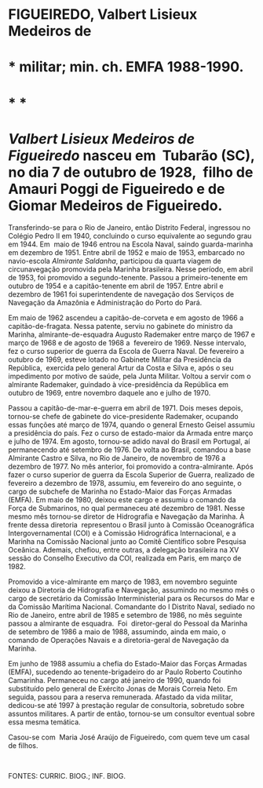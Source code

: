 FIGUEIREDO, Valbert Lisieux Medeiros de
=======================================

\* militar; min. ch. EMFA 1988-1990.
====================================

* *
===

*Valbert Lisieux Medeiros de Figueiredo* nasceu em  Tubarão (SC), no dia 7 de outubro de 1928,  filho de Amauri Poggi de Figueiredo e de Giomar Medeiros de Figueiredo.
=======================================================================================================================================================================

Transferindo-se para o Rio de Janeiro, então Distrito Federal, ingressou
no Colégio Pedro II em 1940, concluindo o curso equivalente ao segundo
grau em 1944. Em  maio de 1946 entrou na Escola Naval, saindo
guarda-marinha em dezembro de 1951. Entre abril de 1952 e maio de 1953,
embarcado no navio-escola *Almirante Saldanha*, participou da quarta
viagem de circunavegação promovida pela Marinha brasileira. Nesse
período, em abril de 1953, foi promovido a segundo-tenente. Passou a
primeiro-tenente em outubro de 1954 e a capitão-tenente em abril de
1957. Entre abril e dezembro de 1961 foi superintendente de navegação
dos Serviços de Navegação da Amazônia e Administração do Porto do Pará.

Em maio de 1962 ascendeu a capitão-de-corveta e em agosto de 1966 a
capitão-de-fragata. Nessa patente, serviu no gabinete do ministro da
Marinha, almirante-de-esquadra Augusto Rademaker entre março de 1967 e
março de 1968 e de agosto de 1968 a  fevereiro de 1969. Nesse intervalo,
fez o curso superior de guerra da Escola de Guerra Naval. De fevereiro a
outubro de 1969, esteve lotado no Gabinete Militar da Presidência da
República,  exercida pelo general Artur da Costa e Silva e, após o seu
impedimento por motivo de saúde, pela Junta Militar. Voltou a servir com
o almirante Rademaker, guindado à vice-presidência da República em
outubro de 1969, entre novembro daquele ano e julho de 1970.

Passou a capitão-de-mar-e-guerra em abril de 1971. Dois meses depois,
tornou-se chefe de gabinete do vice-presidente Rademaker, ocupando essas
funções até março de 1974, quando o general Ernesto Geisel assumiu a
presidência do país. Fez o curso de estado-maior da Armada entre março e
julho de 1974. Em agosto, tornou-se adido naval do Brasil em Portugal,
aí permanecendo até setembro de 1976. De volta ao Brasil, comandou a
base Almirante Castro e Silva, no Rio de Janeiro, de novembro de 1976 a
dezembro de 1977. No mês anterior, foi promovido a contra-almirante.
Após fazer o curso superior de guerra da Escola Superior de Guerra,
realizado de fevereiro a dezembro de 1978, assumiu, em fevereiro do ano
seguinte, o cargo de subchefe de Marinha no Estado-Maior das Forças
Armadas (EMFA). Em maio de 1980, deixou este cargo e assumiu o comando
da Força de Submarinos, no qual permaneceu até dezembro de 1981. Nesse
mesmo mês tornou-se diretor de Hidrografia e Navegação da Marinha. À
frente dessa diretoria  representou o Brasil junto à Comissão
Oceanográfica Intergovernamental (COI) e à Comissão Hidrográfica
Internacional, e a Marinha na Comissão Nacional junto ao Comitê
Científico sobre Pesquisa Oceânica. Ademais, chefiou, entre outras, a
delegação brasileira na XV sessão do Conselho Executivo da COI,
realizada em Paris, em março de 1982.

Promovido a vice-almirante em março de 1983, em novembro seguinte deixou
a Diretoria de Hidrografia e Navegação, assumindo no mesmo mês o cargo
de secretário da Comissão Interministerial para os Recursos do Mar e da
Comissão Marítima Nacional. Comandante do I Distrito Naval, sediado no
Rio de Janeiro, entre abril de 1985 e setembro de 1986, no mês seguinte
passou a almirante de esquadra.  Foi  diretor-geral do Pessoal da
Marinha de setembro de 1986 a maio de 1988, assumindo, ainda em maio, o
comando de Operações Navais e a diretoria-geral de Navegação da Marinha.

Em junho de 1988 assumiu a chefia do Estado-Maior das Forças Armadas
(EMFA), sucedendo ao tenente-brigadeiro do ar Paulo Roberto Coutinho
Camarinha. Permaneceu no cargo até janeiro de 1990, quando foi
substituído pelo general de Exército Jonas de Morais Correia Neto. Em
seguida, passou para a reserva remunerada. Afastado da vida militar,
dedicou-se até 1997 à prestação regular de consultoria, sobretudo sobre
assuntos militares. A partir de então, tornou-se um consultor eventual
sobre essa mesma temática.

Casou-se com  Maria José Araújo de Figueiredo, com quem teve um casal de
filhos.

 

FONTES: CURRIC. BIOG.; INF. BIOG.

 
